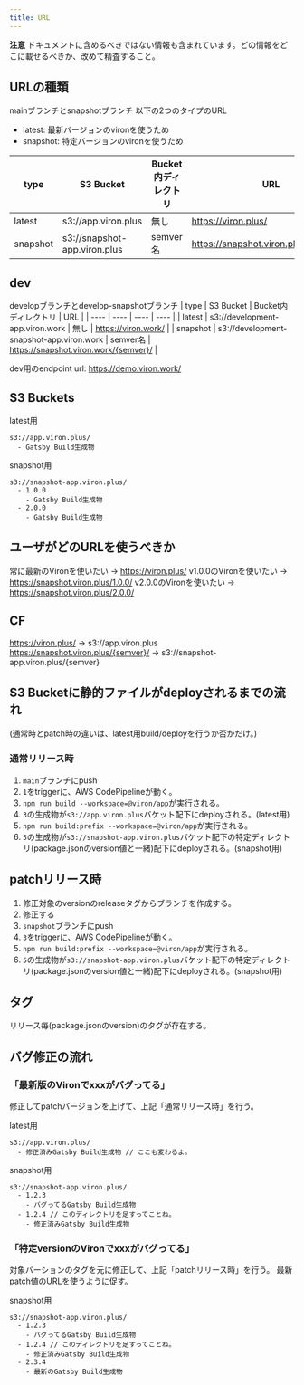 ```yaml
---
title: URL
---
```


**注意** ドキュメントに含めるべきではない情報も含まれています。どの情報をどこに載せるべきか、改めて精査すること。

## URLの種類

mainブランチとsnapshotブランチ
以下の2つのタイプのURL
- latest: 最新バージョンのvironを使うため
- snapshot: 特定バージョンのvironを使うため

| type | S3 Bucket | Bucket内ディレクトリ | URL |
| ---- | ---- | ---- | ---- |
| latest | s3://app.viron.plus | 無し | https://viron.plus/ |
| snapshot | s3://snapshot-app.viron.plus | semver名 | https://snapshot.viron.plus/{semver}/ |

## dev
developブランチとdevelop-snapshotブランチ
| type | S3 Bucket | Bucket内ディレクトリ | URL |
| ---- | ---- | ---- | ---- |
| latest | s3://development-app.viron.work | 無し | https://viron.work/ |
| snapshot | s3://development-snapshot-app.viron.work | semver名 | https://snapshot.viron.work/{semver}/ |

dev用のendpoint url: https://demo.viron.work/

## S3 Buckets

latest用
```
s3://app.viron.plus/
  - Gatsby Build生成物
```

snapshot用
```
s3://snapshot-app.viron.plus/
  - 1.0.0
    - Gatsby Build生成物
  - 2.0.0
    - Gatsby Build生成物
```


## ユーザがどのURLを使うべきか

常に最新のVironを使いたい -> https://viron.plus/
v1.0.0のVironを使いたい -> https://snapshot.viron.plus/1.0.0/
v2.0.0のVironを使いたい -> https://snapshot.viron.plus/2.0.0/

## CF
https://viron.plus/ -> s3://app.viron.plus
https://snapshot.viron.plus/{semver}/ -> s3://snapshot-app.viron.plus/{semver}


## S3 Bucketに静的ファイルがdeployされるまでの流れ

(通常時とpatch時の違いは、latest用build/deployを行うか否かだけ。)

### 通常リリース時

1. `main`ブランチにpush
2. `1`をtriggerに、AWS CodePipelineが動く。
3. `npm run build --workspace=@viron/app`が実行される。
4. `3`の生成物が`s3://app.viron.plus`バケット配下にdeployされる。(latest用)
5. `npm run build:prefix --workspace=@viron/app`が実行される。
6. `5`の生成物が`s3://snapshot-app.viron.plus`バケット配下の特定ディレクトリ(package.jsonのversion値と一緒)配下にdeployされる。(snapshot用)

## patchリリース時

1. 修正対象のversionのreleaseタグからブランチを作成する。
2. 修正する
3. `snapshot`ブランチにpush
4. `3`をtriggerに、AWS CodePipelineが動く。
5. `npm run build:prefix --workspace=@viron/app`が実行される。
6. `5`の生成物が`s3://snapshot-app.viron.plus`バケット配下の特定ディレクトリ(package.jsonのversion値と一緒)配下にdeployされる。(snapshot用)

## タグ
リリース毎(package.jsonのversion)のタグが存在する。

## バグ修正の流れ

### 「最新版のVironでxxxがバグってる」

修正してpatchバージョンを上げて、上記「通常リリース時」を行う。

latest用
```
s3://app.viron.plus/
  - 修正済みGatsby Build生成物 // ここも変わるよ。
```

snapshot用
```
s3://snapshot-app.viron.plus/
  - 1.2.3
    - バグってるGatsby Build生成物
  - 1.2.4 // このディレクトリを足すってことね。
    - 修正済みGatsby Build生成物
```

### 「特定versionのVironでxxxがバグってる」

対象バーションのタグを元に修正して、上記「patchリリース時」を行う。
最新patch値のURLを使うように促す。

snapshot用
```
s3://snapshot-app.viron.plus/
  - 1.2.3
    - バグってるGatsby Build生成物
  - 1.2.4 // このディレクトリを足すってことね。
    - 修正済みGatsby Build生成物
  - 2.3.4
    - 最新のGatsby Build生成物
```
